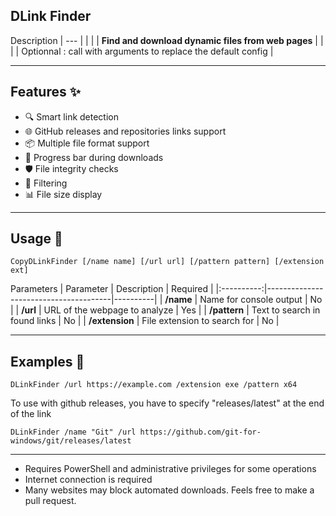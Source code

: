  ## **DLink Finder**

Description
|                           ---                            |
|                                                       |
|   **Find and download dynamic files from web pages**   |
|                                                       |
|   Optionnal : call with arguments to replace the default config   |

--------------------

## Features ✨ 

- 🔍 Smart link detection
- 🌐 GitHub releases and repositories links support
- 📦 Multiple file format support
- 🔄 Progress bar during downloads
- 🛡️ File integrity checks
- 🎯 Filtering
- 📊 File size display

--------------------

## Usage 🚀 

```
CopyDLinkFinder [/name name] [/url url] [/pattern pattern] [/extension ext]
```

Parameters
|  Parameter | Description                           | Required |
|:----------:|---------------------------------------|----------|
| **/name**      | Name for console output               | No       |
| **/url**       | URL of the webpage to analyze         | Yes      |
| **/pattern**   | Text to search in found links | No       |
| **/extension** | File extension to search for          | No       |

--------------------

## Examples 📝
`DLinkFinder /url https://example.com /extension exe /pattern x64`

To use with github releases, you have to specify "releases/latest" at the end of the link

`DLinkFinder /name "Git" /url https://github.com/git-for-windows/git/releases/latest`

--------------------

- Requires PowerShell and administrative privileges for some operations
- Internet connection is required
- Many websites may block automated downloads. Feels free to make a pull request.
